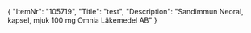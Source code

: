{
  "ItemNr": "105719",
  "Title": "test",
  "Description": "Sandimmun Neoral, kapsel, mjuk 100 mg Omnia Läkemedel AB"
}